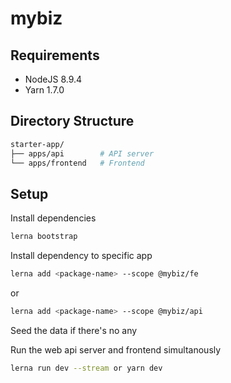# mybiz

## Requirements
- NodeJS 8.9.4
- Yarn 1.7.0

## Directory Structure

```sh
starter-app/
├── apps/api        # API server
└── apps/frontend   # Frontend
```

## Setup

Install dependencies
```sh
lerna bootstrap
```

Install dependency to specific app
```sh
lerna add <package-name> --scope @mybiz/fe
```

or

```sh
lerna add <package-name> --scope @mybiz/api
```

Seed the data if there's no any

Run the web api server and frontend simultanously

```sh
lerna run dev --stream or yarn dev
```
